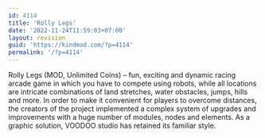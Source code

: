 ```yaml
---
id: 4114
title: 'Rolly Legs'
date: '2022-11-24T11:59:03+07:00'
layout: revision
guid: 'https://kindmod.com/?p=4114'
permalink: '/?p=4114'
---
```


Rolly Legs (MOD, Unlimited Coins) – fun, exciting and dynamic racing arcade game in which you have to compete using robots, while all locations are intricate combinations of land stretches, water obstacles, jumps, hills and more. In order to make it convenient for players to overcome distances, the creators of the project implemented a complex system of upgrades and improvements with a huge number of modules, nodes and elements. As a graphic solution, VOODOO studio has retained its familiar style.